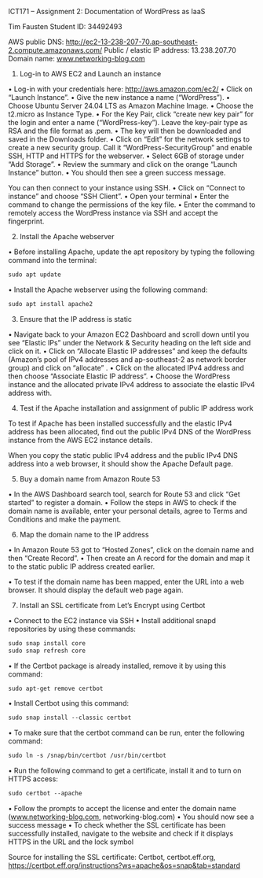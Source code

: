 ICT171 – Assignment 2: Documentation of WordPress as IaaS

Tim Fausten
Student ID: 34492493

AWS public DNS: http://ec2-13-238-207-70.ap-southeast-2.compute.amazonaws.com/
Public / elastic IP address: 13.238.207.70
Domain name: www.networking-blog.com 


1. Log-in to AWS EC2 and Launch an instance

•	Log-in with your credentials here: http://aws.amazon.com/ec2/
•	Click on “Launch Instance”.
•	Give the new instance a name (“WordPress”).
•	Choose Ubuntu Server 24.04 LTS as Amazon Machine Image.
•	Choose the t2.micro as Instance Type.
•	For the Key Pair, click “create new key pair” for the login and enter a name (“WordPress-key”). Leave the key-pair type as RSA and the file format as .pem.
•	The key will then be downloaded and saved in the Downloads folder.
•	Click on “Edit” for the network settings to create a new security group. Call it “WordPress-SecurityGroup” and enable SSH, HTTP and HTTPS for the webserver.
•	Select 6GB of storage under “Add Storage”.
•	Review the summary and click on the orange “Launch Instance” button.
•	You should then see a green success message.

You can then connect to your instance using SSH.
•	Click on “Connect to instance” and choose “SSH Client”.
•	Open your terminal
•	Enter the command to change the permissions of the key file.
•	Enter the command to remotely access the WordPress instance via SSH and accept the fingerprint.
 



2. Install the Apache webserver

•	Before installing Apache, update the apt repository by typing the following command into the terminal:
```markdown
sudo apt update
```
•	Install the Apache webserver using the following command:
```markdown
sudo apt install apache2
```

3. Ensure that the IP address is static

•	Navigate back to your Amazon EC2 Dashboard and scroll down until you see “Elastic IPs” under the Network & Security heading on the left side and click on it.
•	Click on “Allocate Elastic IP addresses” and keep the defaults (Amazon’s pool of IPv4 addresses and ap-southeast-2 as network border group) and click on “allocate”
 . 
•	Click on the allocated IPv4 address and then choose “Associate Elastic IP address”.
•	Choose the WordPress instance and the allocated private IPv4 address to associate the elastic IPv4 address with.
 


4. Test if the Apache installation and assignment of public IP address work

To test if Apache has been installed successfully and the elastic IPv4 address has been allocated, find out the public IPv4 DNS of the WordPress instance from the AWS EC2 instance details.

When you copy the static public IPv4 address and the public IPv4 DNS address into a web browser, it should show the Apache Default page.
 


5. Buy a domain name from Amazon Route 53

•	In the AWS Dashboard search tool, search for Route 53 and click “Get started” to register a domain.
•	Follow the steps in AWS to check if the domain name is available, enter your personal details, agree to Terms and Conditions and make the payment.
 


6. Map the domain name to the IP address

•	In Amazon Route 53 got to “Hosted Zones”, click on the domain name and then “Create Record”.
•	Then create an A record for the domain and map it to the static public IP address created earlier.
 
•	To test if the domain name has been mapped, enter the URL into a web browser. It should display the default web page again.
 


7. Install an SSL certificate from Let’s Encrypt using Certbot

•	Connect to the EC2 instance via SSH
•	Install additional snapd repositories by using these commands:
```markdown
sudo snap install core
sudo snap refresh core
```
•	If the Certbot package is already installed, remove it by using this command:
```markdown
sudo apt-get remove certbot
```
•	Install Certbot using this command:
```markdown
sudo snap install --classic certbot
```
•	To make sure that the certbot command can be run, enter the following command:
```markdown
sudo ln -s /snap/bin/certbot /usr/bin/certbot
```
•	Run the following command to get a certificate, install it and to turn on HTTPS access:
```markdown
sudo certbot --apache
```
•	Follow the prompts to accept the license and enter the domain name (www.networking-blog.com, networking-blog.com)
•	You should now see a success message
•	To check whether the SSL certificate has been successfully installed, navigate to the website and check if it displays HTTPS in the URL and the lock symbol


Source for installing the SSL certificate: Certbot, certbot.eff.org, https://certbot.eff.org/instructions?ws=apache&os=snap&tab=standard
